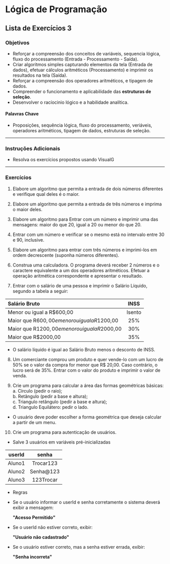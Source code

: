 # Lógica de Programação 
## Lista de Exercícios 3 
### Objetivos
- Reforçar a compreensão dos conceitos de variáveis, sequencia lógica, fluxo do processamento (Entrada - Processamento - Saída). 
- Criar algoritmos simples capturando elementos da tela (Entrada de dados), efetuar cálculos aritméticos (Processamento) e imprimir os resultados na tela (Saída). 
- Reforçar a compreensão dos operadores aritméticos, e tipagem de dados.   
- Compreender o funcionamento e aplicabilidade das **estruturas de seleção**.  
- Desenvolver o racíocinio lógico e a habilidade analítica. 
#### Palavras Chave  
- Proposições, sequência lógica, fluxo do processamento, veriáveis, operadores aritméticos, tipagem de dados, estruturas de seleção. 

---
### Instruções Adicionais 
- Resolva os exercícios propostos usando VisualG 

--- 
### Exercícios 
1. Elabore um algoritmo que permita a entrada de dois números diferentes e verifique qual deles é o maior. 

2. Elabore um algoritmo que permita a entrada de três números e imprima o maior deles.

3. Elabore um algoritmo para Entrar com um número e imprimir uma das mensagens: 
 	maior do que 20, igual a 20 ou menor do que 20.

4. Entrar com um número e verificar se o mesmo está no intervalo entre 30 e 90, inclusive. 

5. Elabore um algoritmo para entrar com três números e imprimi-los em ordem decrescente (suponha números diferentes). 

6. Construa uma calculadora. O programa deverá receber 2 números e o caractere equivalente a um dos operadores aritméticos. Efetuar a operação aritmética correspondente e apresentar o resultado. 

7. Entrar com o salário de uma pessoa e imprimir o Salário Líquido, segundo a tabela a seguir:
   
|  Salário Bruto                                   |   INSS   |
|:-------------------------------------------------|:--------:|
| Menor ou igual a R$600,00                        |  Isento  |
| Maior que R$600,00 e menor ou igual a R$1200,00  |    25%   |
| Maior que R$1200,00 e menor ou igual a R$2000,00 |    30%   |
| Maior que R$2000,00                              |    35%   |	

- O salário líquido é igual ao Salário Bruto menos o desconto de INSS. 

8.	Um comerciante comprou um produto e quer vende-lo com um lucro de 50% se o valor da compra for menor que R$ 20,00. Caso contrário, o lucro será de 35%. Entrar com o valor do produto e imprimir o valor de venda.

9. Crie um programa para calcular a área das formas geométricas básicas:  
a.	Círculo (pedir o raio);  
b.	Retângulo (pedir a base e altura);  
c.	Triangulo retângulo (pedir a base e altura);  
d.	Triangulo Equilátero: pedir o lado.
- O usuário deve poder escolher a forma geométrica que deseja calcular a partir de um menu.   

10. Crie um programa para autenticação de usuários.

- Salve 3 usuários em variáveis pré-inicializadas 

|  userId   |    senha    |
|-----------|:-----------:|
| Aluno1    |  Trocar123  |
| Aluno2    |  Senha@123  |
| Aluno3    |  123Trocar  |

- Regras
-   Se o usuário informar o userId e senha corretamente o sistema deverá exibir a mensagem: 

    **"Acesso Permitido"**

-   Se o userId não estiver correto, exibir: 

    **"Usuário não cadastrado"**

-   Se o usuário estiver correto, mas a senha estiver errada, exibir:

    **"Senha incorreta"**




